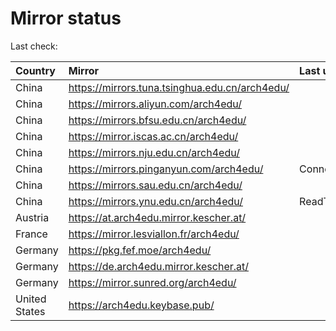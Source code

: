 <script src="./time.js"></script>
# Mirror status
Last check: <script type="text/javascript">localize(1674210121.741076);</script>

|Country|Mirror|Last update|
|:------|:-----|:----------|
|China|https://mirrors.tuna.tsinghua.edu.cn/arch4edu/|<script type="text/javascript">localize(1674196738);</script>|
|China|https://mirrors.aliyun.com/arch4edu/|<script type="text/javascript">localize(1674066973);</script>|
|China|https://mirrors.bfsu.edu.cn/arch4edu/|<script type="text/javascript">localize(1674153500);</script>|
|China|https://mirror.iscas.ac.cn/arch4edu/|<script type="text/javascript">localize(1674196738);</script>|
|China|https://mirrors.nju.edu.cn/arch4edu/|<script type="text/javascript">localize(1674066973);</script>|
|China|https://mirrors.pinganyun.com/arch4edu/|ConnectionError|
|China|https://mirrors.sau.edu.cn/arch4edu/|<script type="text/javascript">localize(1673850842);</script>|
|China|https://mirrors.ynu.edu.cn/arch4edu/|ReadTimeout|
|Austria|https://at.arch4edu.mirror.kescher.at/|<script type="text/javascript">localize(1674196738);</script>|
|France|https://mirror.lesviallon.fr/arch4edu/|<script type="text/javascript">localize(1674153500);</script>|
|Germany|https://pkg.fef.moe/arch4edu/|<script type="text/javascript">localize(1674196738);</script>|
|Germany|https://de.arch4edu.mirror.kescher.at/|<script type="text/javascript">localize(1674196738);</script>|
|Germany|https://mirror.sunred.org/arch4edu/|<script type="text/javascript">localize(1674196738);</script>|
|United States|https://arch4edu.keybase.pub/|<script type="text/javascript">localize(1674153500);</script>|

<script src="./tablefilter/tablefilter.js"></script>
<script src="./table.js"></script>